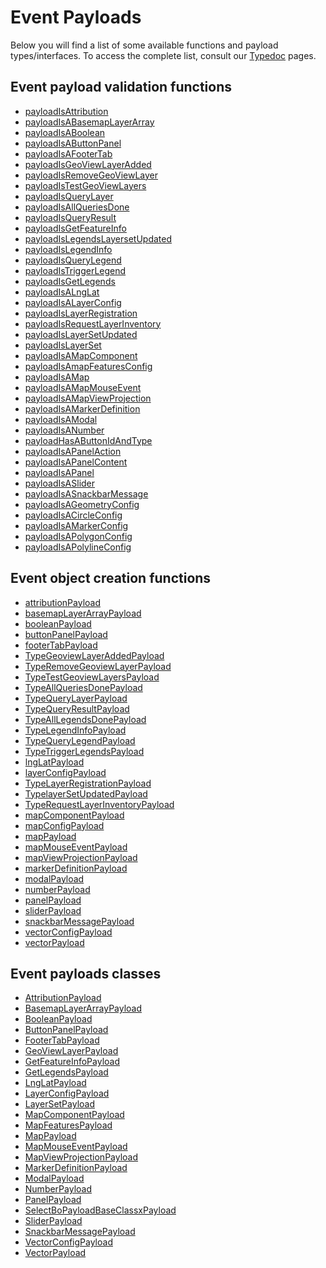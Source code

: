 # Event Payloads

Below you will find a list of some available functions and payload types/interfaces. To access the complete list, consult our [Typedoc](https://canadian-geospatial-platform.github.io/geoview/public/docs/modules.html) pages.

## Event payload validation functions

<ul>
  <li><a href="https://canadian-geospatial-platform.github.io/geoview/public/docs/functions/payloadIsAttribution.html">payloadIsAttribution</a></li>
  <li><a href="https://canadian-geospatial-platform.github.io/geoview/public/docs/functions/payloadIsABasemapLayerArray.html">payloadIsABasemapLayerArray</a></li>
  <li><a href="https://canadian-geospatial-platform.github.io/geoview/public/docs/functions/payloadIsABoolean.html">payloadIsABoolean</a></li>
  <li><a href="https://canadian-geospatial-platform.github.io/geoview/public/docs/functions/payloadIsAButtonPanel.html">payloadIsAButtonPanel</a></li>
  <li><a href="https://canadian-geospatial-platform.github.io/geoview/public/docs/functions/payloadIsAFooterTab.html">payloadIsAFooterTab</a></li>
  <li><a href="https://canadian-geospatial-platform.github.io/geoview/public/docs/functions/payloadIsGeoViewLayerAdded.html">payloadIsGeoViewLayerAdded</a></li>
  <li><a href="https://canadian-geospatial-platform.github.io/geoview/public/docs/functions/payloadIsRemoveGeoViewLayer.html">payloadIsRemoveGeoViewLayer</a></li>
  <li><a href="https://canadian-geospatial-platform.github.io/geoview/public/docs/functions/payloadIsTestGeoViewLayers.html">payloadIsTestGeoViewLayers</a></li>
  <li><a href="https://canadian-geospatial-platform.github.io/geoview/public/docs/functions/payloadIsQueryLayer.html">payloadIsQueryLayer</a></li>
  <li><a href="https://canadian-geospatial-platform.github.io/geoview/public/docs/functions/payloadIsAllQueriesDone.html">payloadIsAllQueriesDone</a></li>
  <li><a href="https://canadian-geospatial-platform.github.io/geoview/public/docs/functions/payloadIsQueryResult.html">payloadIsQueryResult</a></li>
  <li><a href="https://canadian-geospatial-platform.github.io/geoview/public/docs/functions/payloadIsGetFeatureInfo.html">payloadIsGetFeatureInfo</a></li>
  <li><a href="https://canadian-geospatial-platform.github.io/geoview/public/docs/functions/payloadIsLegendsLayersetUpdated.html">payloadIsLegendsLayersetUpdated</a></li>
  <li><a href="https://canadian-geospatial-platform.github.io/geoview/public/docs/functions/payloadIsLegendInfo.html">payloadIsLegendInfo</a></li>
  <li><a href="https://canadian-geospatial-platform.github.io/geoview/public/docs/functions/payloadIsQueryLegend.html">payloadIsQueryLegend</a></li>
  <li><a href="https://canadian-geospatial-platform.github.io/geoview/public/docs/functions/payloadIsTriggerLegend.html">payloadIsTriggerLegend</a></li>
  <li><a href="https://canadian-geospatial-platform.github.io/geoview/public/docs/functions/payloadIsGetLegends.html">payloadIsGetLegends</a></li>
  <li><a href="https://canadian-geospatial-platform.github.io/geoview/public/docs/functions/payloadIsALngLat.html">payloadIsALngLat</a></li>
  <li><a href="https://canadian-geospatial-platform.github.io/geoview/public/docs/functions/payloadIsALayerConfig.html">payloadIsALayerConfig</a></li>
  <li><a href="https://canadian-geospatial-platform.github.io/geoview/public/docs/functions/payloadIsLayerRegistration.html">payloadIsLayerRegistration</a></li>
  <li><a href="https://canadian-geospatial-platform.github.io/geoview/public/docs/functions/payloadIsRequestLayerInventory.html">payloadIsRequestLayerInventory</a></li>
  <li><a href="https://canadian-geospatial-platform.github.io/geoview/public/docs/functions/payloadIsLayerSetUpdated.html">payloadIsLayerSetUpdated</a></li>
  <li><a href="https://canadian-geospatial-platform.github.io/geoview/public/docs/functions/payloadIsLayerSet.html">payloadIsLayerSet</a></li>
  <li><a href="https://canadian-geospatial-platform.github.io/geoview/public/docs/functions/payloadIsAMapComponent.html">payloadIsAMapComponent</a></li>
  <li><a href="https://canadian-geospatial-platform.github.io/geoview/public/docs/functions/payloadIsAmapFeaturesConfig.html">payloadIsAmapFeaturesConfig</a></li>
  <li><a href="https://canadian-geospatial-platform.github.io/geoview/public/docs/functions/payloadIsAMap.html">payloadIsAMap</a></li>
  <li><a href="https://canadian-geospatial-platform.github.io/geoview/public/docs/functions/payloadIsAMapMouseEvent.html">payloadIsAMapMouseEvent</a></li>
  <li><a href="https://canadian-geospatial-platform.github.io/geoview/public/docs/functions/payloadIsAMapViewProjection.html">payloadIsAMapViewProjection</a></li>
  <li><a href="https://canadian-geospatial-platform.github.io/geoview/public/docs/functions/payloadIsAMarkerDefinition.html">payloadIsAMarkerDefinition</a></li>
  <li><a href="https://canadian-geospatial-platform.github.io/geoview/public/docs/functions/payloadIsAModal.html">payloadIsAModal</a></li>
  <li><a href="https://canadian-geospatial-platform.github.io/geoview/public/docs/functions/payloadIsANumber.html">payloadIsANumber</a></li>
  <li><a href="https://canadian-geospatial-platform.github.io/geoview/public/docs/functions/payloadHasAButtonIdAndType.html">payloadHasAButtonIdAndType</a></li>
  <li><a href="https://canadian-geospatial-platform.github.io/geoview/public/docs/functions/payloadIsAPanelAction.html">payloadIsAPanelAction</a></li>
  <li><a href="https://canadian-geospatial-platform.github.io/geoview/public/docs/functions/payloadIsAPanelContent.html">payloadIsAPanelContent</a></li>
  <li><a href="https://canadian-geospatial-platform.github.io/geoview/public/docs/functions/payloadIsAPanel.html">payloadIsAPanel</a></li>
  <li><a href="https://canadian-geospatial-platform.github.io/geoview/public/docs/functions/payloadIsASlider.html">payloadIsASlider</a></li>
  <li><a href="https://canadian-geospatial-platform.github.io/geoview/public/docs/functions/payloadIsASnackbarMessage.html">payloadIsASnackbarMessage</a></li>
  <li><a href="https://canadian-geospatial-platform.github.io/geoview/public/docs/functions/payloadIsAGeometryConfig.html">payloadIsAGeometryConfig</a></li>
  <li><a href="https://canadian-geospatial-platform.github.io/geoview/public/docs/functions/payloadIsACircleConfig.html">payloadIsACircleConfig</a></li>
  <li><a href="https://canadian-geospatial-platform.github.io/geoview/public/docs/functions/payloadIsAMarkerConfig.html">payloadIsAMarkerConfig</a></li>
  <li><a href="https://canadian-geospatial-platform.github.io/geoview/public/docs/functions/payloadIsAPolygonConfig.html">payloadIsAPolygonConfig</a></li>
  <li><a href="https://canadian-geospatial-platform.github.io/geoview/public/docs/functions/payloadIsAPolylineConfig.html">payloadIsAPolylineConfig</a></li>
</ul>

## Event object creation functions

<ul>
  <li><a href="https://canadian-geospatial-platform.github.io/geoview/public/docs/functions/attributionPayload-1.html">attributionPayload</a></li>
  <li><a href="https://canadian-geospatial-platform.github.io/geoview/public/docs/functions/basemapLayerArrayPayload-1.html">basemapLayerArrayPayload</a></li>
  <li><a href="https://canadian-geospatial-platform.github.io/geoview/public/docs/functions/booleanPayload-1.html">booleanPayload</a></li>
  <li><a href="https://canadian-geospatial-platform.github.io/geoview/public/docs/functions/buttonPanelPayload-1.html">buttonPanelPayload</a></li>
  <li><a href="https://canadian-geospatial-platform.github.io/geoview/public/docs/functions/footerTabPayload-1.html">footerTabPayload</a></li>
  <li>
    <a href="https://canadian-geospatial-platform.github.io/geoview/public/docs/classes/GeoViewLayerPayload.html#createGeoviewLayerAddedPayload">TypeGeoviewLayerAddedPayload</a>
  </li>
  <li>
    <a href="https://canadian-geospatial-platform.github.io/geoview/public/docs/classes/GeoViewLayerPayload.html#createRemoveGeoviewLayerPayload">TypeRemoveGeoviewLayerPayload</a>
  </li>
  <li>
    <a href="https://canadian-geospatial-platform.github.io/geoview/public/docs/classes/GeoViewLayerPayload.html#createTestGeoviewLayersPayload">TypeTestGeoviewLayersPayload</a>
  </li>
  <li>
    <a href="https://canadian-geospatial-platform.github.io/geoview/public/docs/classes/GetFeatureInfoPayload.html#createAllQueriesDonePayload">TypeAllQueriesDonePayload</a>
  </li>
  <li>
    <a href="https://canadian-geospatial-platform.github.io/geoview/public/docs/classes/GetFeatureInfoPayload.html#createQueryLayerPayload">TypeQueryLayerPayload</a>
  </li>
  <li>
    <a href="https://canadian-geospatial-platform.github.io/geoview/public/docs/classes/GetFeatureInfoPayload.html#createQueryResultPayload">TypeQueryResultPayload</a>
  </li>
  <li>
    <a href="https://canadian-geospatial-platform.github.io/geoview/public/docs/classes/GetLegendsPayload.html#createAllQueriesDonePayload">TypeAllLegendsDonePayload</a>
  </li>
  <li>
    <a href="https://canadian-geospatial-platform.github.io/geoview/public/docs/classes/GetLegendsPayload.html#createLegendInfoPayload">TypeLegendInfoPayload</a>
  </li>
  <li>
    <a href="https://canadian-geospatial-platform.github.io/geoview/public/docs/classes/GetLegendsPayload.html#createQueryLegendPayload">TypeQueryLegendPayload</a>
  </li>
  <li>
    <a href="https://canadian-geospatial-platform.github.io/geoview/public/docs/classes/GetLegendsPayload.html#createTriggerLegendPayload">TypeTriggerLegendsPayload</a>
  </li>
  <li><a href="https://canadian-geospatial-platform.github.io/geoview/public/docs/functions/lngLatPayload-1.html">lngLatPayload</a></li>
  <li><a href="https://canadian-geospatial-platform.github.io/geoview/public/docs/functions/layerConfigPayload-1.html">layerConfigPayload</a></li>
  <li>
    <a href="https://canadian-geospatial-platform.github.io/geoview/public/docs/classes/LayerSetPayload.html#createLayerRegistrationPayload">TypeLayerRegistrationPayload</a>
  </li>
  <li>
    <a href="https://canadian-geospatial-platform.github.io/geoview/public/docs/classes/LayerSetPayload.html#createLayerSetUpdatedPayload">TypelayerSetUpdatedPayload</a>
  </li>
  <li>
    <a href="https://canadian-geospatial-platform.github.io/geoview/public/docs/classes/LayerSetPayload.html#createRequestLayerInventoryPayload">TypeRequestLayerInventoryPayload</a>
  </li>
  <li><a href="https://canadian-geospatial-platform.github.io/geoview/public/docs/functions/mapComponentPayload-1.html">mapComponentPayload</a></li>
  <li><a href="https://canadian-geospatial-platform.github.io/geoview/public/docs/functions/mapConfigPayload.html">mapConfigPayload</a></li>
  <li><a href="https://canadian-geospatial-platform.github.io/geoview/public/docs/functions/mapPayload-1.html">mapPayload</a></li>
  <li><a href="https://canadian-geospatial-platform.github.io/geoview/public/docs/functions/mapMouseEventPayload-1.html">mapMouseEventPayload</a></li>
  <li><a href="https://canadian-geospatial-platform.github.io/geoview/public/docs/functions/mapViewProjectionPayload-1.html">mapViewProjectionPayload</a></li>
  <li><a href="https://canadian-geospatial-platform.github.io/geoview/public/docs/functions/markerDefinitionPayload.html">markerDefinitionPayload</a></li>
  <li><a href="https://canadian-geospatial-platform.github.io/geoview/public/docs/functions/modalPayload-1.html">modalPayload</a></li>
  <li><a href="https://canadian-geospatial-platform.github.io/geoview/public/docs/functions/numberPayload-1.html">numberPayload</a></li>
  <li><a href="https://canadian-geospatial-platform.github.io/geoview/public/docs/functions/panelPayload-1.html">panelPayload</a></li>
  <li><a href="https://canadian-geospatial-platform.github.io/geoview/public/docs/functions/sliderPayload-1.html">sliderPayload</a></li>
  <li><a href="https://canadian-geospatial-platform.github.io/geoview/public/docs/functions/snackbarMessagePayload-1.html">snackbarMessagePayload</a></li>
  <li><a href="https://canadian-geospatial-platform.github.io/geoview/public/docs/functions/vectorConfigPayload.html">vectorConfigPayload</a></li>
  <li><a href="https://canadian-geospatial-platform.github.io/geoview/public/docs/functions/vectorPayload-1.html">vectorPayload</a></li>
</ul>

## Event payloads classes

<ul>
  <li><a href="https://canadian-geospatial-platform.github.io/geoview/public/docs/classes/AttributionPayload.html">AttributionPayload</a></li>
  <li><a href="https://canadian-geospatial-platform.github.io/geoview/public/docs/classes/BasemapLayerArrayPayload.html">BasemapLayerArrayPayload</a></li>
  <li><a href="https://canadian-geospatial-platform.github.io/geoview/public/docs/classes/BooleanPayload.html">BooleanPayload</a></li>
  <li><a href="https://canadian-geospatial-platform.github.io/geoview/public/docs/classes/ButtonPanelPayload.html">ButtonPanelPayload</a></li>
  <li><a href="https://canadian-geospatial-platform.github.io/geoview/public/docs/classes/FooterTabPayload.html">FooterTabPayload</a></li>
  <li><a href="https://canadian-geospatial-platform.github.io/geoview/public/docs/classes/GeoViewLayerPayload.html">GeoViewLayerPayload</a></li>
  <li><a href="https://canadian-geospatial-platform.github.io/geoview/public/docs/classes/GetFeatureInfoPayload.html">GetFeatureInfoPayload</a></li>
  <li><a href="https://canadian-geospatial-platform.github.io/geoview/public/docs/classes/GetLegendsPayload.html">GetLegendsPayload</a></li>
  <li><a href="https://canadian-geospatial-platform.github.io/geoview/public/docs/classes/LngLatPayload.html">LngLatPayload</a></li>
  <li><a href="https://canadian-geospatial-platform.github.io/geoview/public/docs/classes/LayerConfigPayload.html">LayerConfigPayload</a></li>
  <li><a href="https://canadian-geospatial-platform.github.io/geoview/public/docs/classes/LayerSetPayload.html">LayerSetPayload</a></li>
  <li><a href="https://canadian-geospatial-platform.github.io/geoview/public/docs/classes/MapComponentPayload.html">MapComponentPayload</a></li>
  <li><a href="https://canadian-geospatial-platform.github.io/geoview/public/docs/classes/MapFeaturesPayload.html">MapFeaturesPayload</a></li>
  <li><a href="https://canadian-geospatial-platform.github.io/geoview/public/docs/classes/MapPayload.html">MapPayload</a></li>
  <li><a href="https://canadian-geospatial-platform.github.io/geoview/public/docs/classes/MapMouseEventPayload.html">MapMouseEventPayload</a></li>
  <li><a href="https://canadian-geospatial-platform.github.io/geoview/public/docs/classes/MapViewProjectionPayload.html">MapViewProjectionPayload</a></li>
  <li><a href="https://canadian-geospatial-platform.github.io/geoview/public/docs/classes/MarkerDefinitionPayload.html">MarkerDefinitionPayload</a></li>
  <li><a href="https://canadian-geospatial-platform.github.io/geoview/public/docs/classes/ModalPayload.html">ModalPayload</a></li>
  <li><a href="https://canadian-geospatial-platform.github.io/geoview/public/docs/classes/NumberPayload.html">NumberPayload</a></li>
  <li><a href="https://canadian-geospatial-platform.github.io/geoview/public/docs/classes/PanelPayload.html">PanelPayload</a></li>
  <li><a href="https://canadian-geospatial-platform.github.io/geoview/public/docs/classes/PayloadBaseClass.html">SelectBoPayloadBaseClassxPayload</a></li>
  <li><a href="https://canadian-geospatial-platform.github.io/geoview/public/docs/classes/SliderPayload.html">SliderPayload</a></li>
  <li><a href="https://canadian-geospatial-platform.github.io/geoview/public/docs/classes/SnackbarMessagePayload.html">SnackbarMessagePayload</a></li>
  <li><a href="https://canadian-geospatial-platform.github.io/geoview/public/docs/classes/VectorConfigPayload.html">VectorConfigPayload</a></li>
  <li><a href="https://canadian-geospatial-platform.github.io/geoview/public/docs/classes/VectorPayload.html">VectorPayload</a></li>
</ul>
